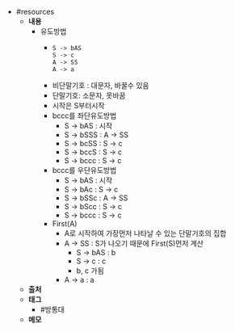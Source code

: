 - #resources
	- **내용**
		- 유도방법
			- ```apl
			  S -> bAS
			  S -> c
			  A -> SS
			  A -> a
			  ```
			- 비단말기호 : 대문자, 바꿀수 있음
			- 단말기호: 소문자, 못바꿈
			- 시작은 S부터시작
			- bccc를 좌단유도방법
				- S -> bAS : 시작
				- S -> bSSS : A -> SS
				- S -> bcSS : S -> c
				- S -> bccS : S -> c
				- S -> bccc :  S -> c
			- bccc를 우단유도방법
				- S -> bAS : 시작
				- S -> bAc : S -> c
				- S -> bSSc : A -> SS
				- S -> bScc :  S -> c
				- S -> bccc :  S -> c
			- First(A)
				- A로 시작하여 가장먼저 나타날 수 있는 단말기호의 집합
				- A -> SS : S가 나오기 때문에 First(S)먼저 계산
					- S -> bAS : b
					- S -> c : c
					- b, c 가됨
				- A -> a : a
	- **출처**
	- **태그**
		- #방통대
	- **메모**